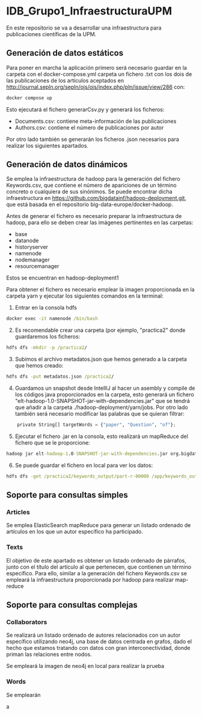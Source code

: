 # IDB_Grupo1_InfraestructuraUPM


En este repositorio se va a desarrollar una infraestructura para publicaciones científicas de la UPM.

## Generación de datos estáticos 

Para poner en marcha la aplicación primero será necesario guardar en la carpeta con el docker-compose.yml carpeta un fichero .txt con los dois de las publicaciones de los artículos aceptados en  http://journal.sepln.org/sepln/ojs/ojs/index.php/pln/issue/view/286 con:

```dockerfile
docker compose up
```

Esto ejecutará el fichero generarCsv.py y generará los ficheros:

  - Documents.csv: contiene meta-información de las publicaciones
  - Authors.csv: contiene el número de publicaciones por autor

Por otro lado también se generarán los ficheros .json necesarios para realizar los siguientes apartados.


## Generación de datos dinámicos

Se emplea la infraestructura de hadoop para la generación del fichero Keywords.csv, que contiene el número de apariciones de un término concreto o cualquiera de sus sinónimos. Se puede encontrar dicha infraestructura en  https://github.com/bigdatainf/hadoop-deployment.git, que está basada en el repositorio big-data-europe/docker-hadoop.

Antes de generar el fichero es necesario preparar la infraestructura de hadoop, para ello se deben crear las imágenes pertinentes en las carpetas:
  - base
  - datanode
  - historyserver
  - namenode
  - nodemanager
  - resourcemanager

Estos se encuentran en hadoop-deployment1

Para obtener el fichero es necesario emplear la imagen proporcionada en la carpeta yarn y ejecutar los siguientes comandos en la terminal:

1. Entrar en la consola hdfs
```cmd
docker exec -it namenode /bin/bash
```

2. Es recomendable crear una carpeta (por ejemplo, "practica2" donde guardaremos los ficheros:

```cmd
hdfs dfs -mkdir -p /practica2/
```

3. Subimos el archivo metadatos.json que hemos generado a la carpeta que hemos creado:

```cmd
hdfs dfs -put metadatos.json /practica2/
```

4. Guardamos un snapshot desde IntellIJ al hacer un asembly y compile de los códigos java proporcionados en la carpeta, esto generará un fichero "elt-hadoop-1.0-SNAPSHOT-jar-with-dependencies.jar" que se tendrá que añadir a la carpeta ./hadoop-deployment/yarn/jobs. Por otro lado también será necesario modificar las palabras que se quieran filtrar:

```py
    private String[] targetWords = {"paper", "Question", "of"};
```

5. Ejecutar el fichero .jar en la consola, esto realizará un mapReduce del fichero que se le proporcione:

```cmd
hadoop jar elt-hadoop-1.0-SNAPSHOT-jar-with-dependencies.jar org.bigdatainf.TMDB_Runner /practica2/metadatos.json /practica2/keywords_output
```

6. Se puede guardar el fichero en local para ver los datos:

```cmd
hdfs dfs -get /practica2/keywords_output/part-r-00000 /app/keywords_output
```

## Soporte para consultas simples

### Articles

Se emplea ElasticSearch mapReduce para generar un listado ordenado de artículos en los que un autor específico ha participado.


### Texts

El objetivo de este apartado es obtener un listado ordenado de párrafos, junto con el título del artículo al que pertenecen, que contienen un término específico. Para ello, similar a la generación del fichero Keywords.csv se empleará la infraestructura proporcionada por hadoop para realizar map-reduce 


## Soporte para consultas complejas

### Collaborators

Se realizará un listado ordenado de autores relacionados con un autor específico utilizando neo4j, una base de datos centrada en grafos, dado el hecho que estamos tratando con datos con gran interconectividad, donde priman las relaciones entre nodos.

Se empleará la imagen de neo4j en local para realizar la prueba

### Words

Se emplearán 

a
